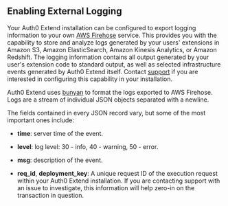 ## Enabling External Logging

Your Auth0 Extend installation can be configured to export logging information to your own [AWS Firehose](https://aws.amazon.com/kinesis/firehose/) service. This provides you with the capability to store and analyze logs generated by your users' extensions in Amazon S3, Amazon ElasticSearch, Amazon Kinesis Analytics, or Amazon Redshift. The logging information contains all output generated by your user's extension code to standard output, as well as selected infrastructure events generated by Auth0 Extend itself. Contact [support](#support) if you are interested in configuring this capability in your installation. 

Auth0 Extend uses [bunyan](https://github.com/trentm/node-bunyan) to format the logs exported to AWS Firehose. Logs are a stream of individual JSON objects separated with a newline. 

The fields contained in every JSON record vary, but some of the most important ones include: 

* **time**: server time of the event. 

* **level**: log level: 30 - info, 40 - warning, 50 - error. 

* **msg**: description of the event. 

* **req_id**, **deployment_key**: A unique request ID of the execution request within your Auth0 Extend installation. If you are contacting support with an issue to investigate, this information will help zero-in on the transaction in question. 